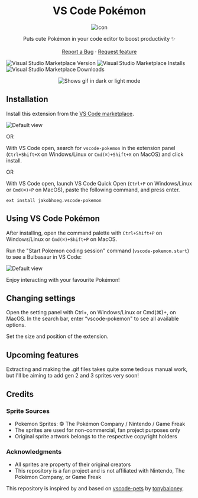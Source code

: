 <div align='center'>

# VS Code Pokémon

![icon](https://github.com/jakobhoeg/vscode-pokemon/raw/main/icon.png)
</div>    

<p align="center">
    Puts cute Pokémon in your code editor to boost productivity ✨
    <br>
    <br>
    <a href="https://github.com/jakobhoeg/vscode-pokemon/issues/new?assignees=&labels=feature&template=bug_report.md&title=">Report a Bug</a>
    ·
    <a href="https://github.com/jakobhoeg/vscode-pokemon/issues/new?assignees=&labels=feature&template=feature_request.md&title=">Request feature</a>
</p>

![Visual Studio Marketplace Version](https://img.shields.io/visual-studio-marketplace/v/jakobhoeg.vscode-pokemon)
![Visual Studio Marketplace Installs](https://img.shields.io/visual-studio-marketplace/i/jakobhoeg.vscode-pokemon)
![Visual Studio Marketplace Downloads](https://img.shields.io/visual-studio-marketplace/d/jakobhoeg.vscode-pokemon)

<div align="center">
<picture>
  <source media="(prefers-color-scheme: dark)" srcset="https://github.com/jakobhoeg/vscode-pokemon/raw/main/vscode-pokemon.gif">
  <source media="(prefers-color-scheme: light)" srcset="https://github.com/jakobhoeg/vscode-pokemon/raw/main/vscode-pokemon-light.gif">
  <img alt="Shows gif in dark or light mode" src="https://github.com/jakobhoeg/vscode-pokemon/raw/main/vscode-pokemon-light.gif">
</picture>
</div>

## Installation

Install this extension from the [VS Code marketplace](https://marketplace.visualstudio.com/items?itemName=jakobhoeg.vscode-pokemon).

![Default view](https://github.com/jakobhoeg/vscode-pokemon/raw/main/install.png)

OR

With VS Code open, search for `vscode-pokemon` in the extension panel (`Ctrl+Shift+X` on Windows/Linux or `Cmd(⌘)+Shift+X` on MacOS) and click install.

OR

With VS Code open, launch VS Code Quick Open (`Ctrl+P` on Windows/Linux or `Cmd(⌘)+P` on MacOS), paste the following command, and press enter.

`ext install jakobhoeg.vscode-pokemon`

## Using VS Code Pokémon

After installing, open the command palette with `Ctrl+Shift+P` on Windows/Linux or `Cmd(⌘)+Shift+P` on MacOS.  

Run the "Start Pokemon coding session" command (`vscode-pokemon.start`) to see a Bulbasaur in VS Code:

![Default view](https://github.com/jakobhoeg/vscode-pokemon/raw/main/usage.png)

Enjoy interacting with your favourite Pokémon!

## Changing settings

Open the setting panel with Ctrl+, on Windows/Linux or Cmd(⌘)+, on MacOS. In the search bar, enter “vscode-pokemon" to see all available options.

Set the size and position of the extension.

## Upcoming features

Extracting and making the .gif files takes quite some tedious manual work, but I'll be aiming to add gen 2 and 3 sprites very soon!

## Credits

### Sprite Sources
- Pokemon Sprites: © The Pokémon Company / Nintendo / Game Freak
- The sprites are used for non-commercial, fan project purposes only
- Original sprite artwork belongs to the respective copyright holders 

### Acknowledgments
- All sprites are property of their original creators
- This repository is a fan project and is not affiliated with Nintendo, The Pokémon Company, or Game Freak

This repository is inspired by and based on [vscode-pets](https://github.com/tonybaloney/vscode-pets) by [tonybaloney](https://github.com/tonybaloney).